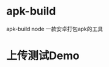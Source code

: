 # apk-build 

apk-build node 一款安卓打包apk的工具 

# 上传测试Demo

<!--## 全局配置属性表

| 属性名称 | 属性介绍 |
|---------|---------|
| appName | 应用名称 |
| android-jar | 编译需要的jar |
| framework-aidl | 编译aidl文件所需的预处理框架文件framework.aidl |
| outdir-gen| 生成R文件的相对目录 |
| outdir-bin | 编译后的文件放置目录 |
| manifest-xml | 清单文件 |
| resource-dir | 源文件目录 |
| asset-dir | 源文件目录 |
| srcdir | java源文件目录 |
| external-lib | 外部类库所在目录 |
| outdir-classes | 生成Class目录 |
| dex-file | classes.dex相关变量 |
| dex-path | classes.dex相关变量 |
| resources-package | 经过aapt生成的资源包文件 |
| out-unsigned-package | 未认证apk包 |
| keystore-file | 证书文件 |
| out-signed-package |  已认证apk包 |
-->
